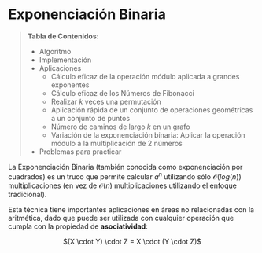 # Exponenciación Binaria

> **Tabla de Contenidos:**
> * Algoritmo
> * Implementación
> * Aplicaciones
> 	* Cálculo eficaz de la operación módulo aplicada a grandes exponentes 
> 	* Cálculo eficaz de los Números de Fibonacci
> 	* Realizar *k* veces una permutación
> 	* Aplicación rápida de un conjunto de operaciones geométricas a un conjunto de puntos
> 	* Número de caminos de largo *k* en un grafo
> 	* Variación de la exponenciación binaria: Aplicar la operación módulo a la multiplicación de 2 números
> * Problemas para practicar

La Exponenciación Binaria (también conocida como exponenciación por cuadrados) es un truco que permite calcular $a^{n}$ utilizando sólo $\mathcal{O}(log (n))$ multiplicaciones (en vez de $\mathcal{O}(n)$ multiplicaciones utilizando el enfoque tradicional).

Esta técnica tiene importantes aplicaciones en áreas no relacionadas con la aritmética, dado que puede ser utilizada con cualquier operación que cumpla con la propiedad de **asociatividad**:

<div align="center">$(X \cdot Y) \cdot Z = X \cdot (Y \cdot Z)$</div>